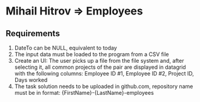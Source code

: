 # Mihail Hitrov => Employees

## Requirements
1) DateTo can be NULL, equivalent to today
2) The input data must be loaded to the program from a CSV file
3) Create an UI:
The user picks up a file from the file system and, after selecting it, all common
projects of the pair are displayed in datagrid with the following columns:
Employee ID #1, Employee ID #2, Project ID, Days worked
4) The task solution needs to be uploaded in github.com, repository name must be in
format: {FirstName}-{LastName}-employees
